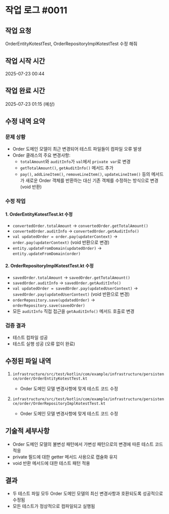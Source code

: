 # 작업 로그 #0011

## 작업 요청
OrderEntityKotestTest, OrderRepositoryImplKotestTest 수정 해줘

## 작업 시작 시간
2025-07-23 00:44

## 작업 완료 시간
2025-07-23 01:15 (예상)

## 수정 내역 요약

### 문제 상황
- Order 도메인 모델이 최근 변경되어 테스트 파일들이 컴파일 오류 발생
- Order 클래스의 주요 변경사항:
  - `totalAmount`와 `auditInfo`가 `val`에서 `private var`로 변경
  - `getTotalAmount()`, `getAuditInfo()` 메서드 추가
  - `pay()`, `addLineItem()`, `removeLineItem()`, `updateLineItem()` 등의 메서드가 새로운 Order 객체를 반환하는 대신 기존 객체를 수정하는 방식으로 변경 (void 반환)

### 수정 작업

#### 1. OrderEntityKotestTest.kt 수정
- `convertedOrder.totalAmount` → `convertedOrder.getTotalAmount()`
- `convertedOrder.auditInfo` → `convertedOrder.getAuditInfo()`
- `val updatedOrder = order.pay(updaterContext)` → `order.pay(updaterContext)` (void 반환으로 변경)
- `entity.updateFromDomain(updatedOrder)` → `entity.updateFromDomain(order)`

#### 2. OrderRepositoryImplKotestTest.kt 수정
- `savedOrder.totalAmount` → `savedOrder.getTotalAmount()`
- `savedOrder.auditInfo` → `savedOrder.getAuditInfo()`
- `val updatedOrder = savedOrder.pay(updatedUserContext)` → `savedOrder.pay(updatedUserContext)` (void 반환으로 변경)
- `orderRepository.save(updatedOrder)` → `orderRepository.save(savedOrder)`
- 모든 `auditInfo` 직접 접근을 `getAuditInfo()` 메서드 호출로 변경

### 검증 결과
- 테스트 컴파일 성공
- 테스트 실행 성공 (오류 없이 완료)

## 수정된 파일 내역
1. `infrastructure/src/test/kotlin/com/example/infrastructure/persistence/order/OrderEntityKotestTest.kt`
   - Order 도메인 모델 변경사항에 맞게 테스트 코드 수정
   
2. `infrastructure/src/test/kotlin/com/example/infrastructure/persistence/order/OrderRepositoryImplKotestTest.kt`
   - Order 도메인 모델 변경사항에 맞게 테스트 코드 수정

## 기술적 세부사항
- Order 도메인 모델의 불변성 패턴에서 가변성 패턴으로의 변경에 따른 테스트 코드 적응
- private 필드에 대한 getter 메서드 사용으로 캡슐화 유지
- void 반환 메서드에 대한 테스트 패턴 적용

## 결과
- 두 테스트 파일 모두 Order 도메인 모델의 최신 변경사항과 호환되도록 성공적으로 수정됨
- 모든 테스트가 정상적으로 컴파일되고 실행됨
